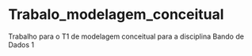 # Trabalo_modelagem_conceitual
Trabalho para o T1 de modelagem conceitual para a disciplina Bando de Dados 1
